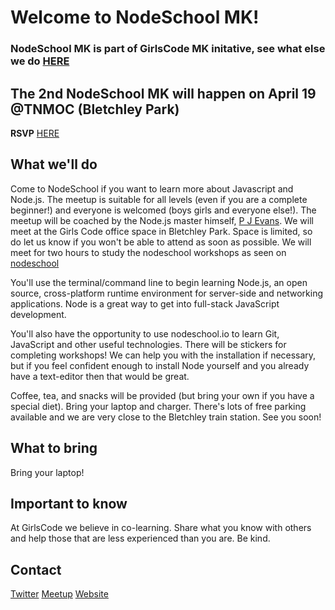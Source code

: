 # Welcome to NodeSchool MK!

### NodeSchool MK is part of GirlsCode MK initative, see what else we do [HERE](http://girlscodemk.co.uk/)

## The 2nd NodeSchool MK will happen on April 19 @TNMOC (Bletchley Park)
**RSVP** [HERE](https://www.meetup.com/Girls-Code-Learn-to-Code-with-Other-Girls-and-Women/events/249393708/)

## What we'll do
Come to NodeSchool if you want to learn more about Javascript and Node.js. The meetup is suitable for all levels (even if you are a complete beginner!) and everyone is welcomed (boys girls and everyone else!). The meetup will be coached by the Node.js master himself, [P J Evans](https://twitter.com/mrpjevans?lang=en). We will meet at the Girls Code office space in Bletchley Park. Space is limited, so do let us know if you won't be able to attend as soon as possible. We will meet for two hours to study the nodeschool workshops as seen on [nodeschool](https://nodeschool.io/)

You'll use the terminal/command line to begin learning Node.js, an open source, cross-platform runtime environment for server-side and networking applications. Node is a great way to get into full-stack JavaScript development.

You'll also have the opportunity to use nodeschool.io to learn Git, JavaScript and other useful technologies. There will be stickers for completing workshops! We can help you with the installation if necessary, but if you feel confident enough to install Node yourself and you already have a text-editor then that would be great.

Coffee, tea, and snacks will be provided (but bring your own if you have a special diet). Bring your laptop and charger. There's lots of free parking available and we are very close to the Bletchley train station. See you soon!

## What to bring
Bring your laptop!

## Important to know
At GirlsCode we believe in co-learning. Share what you know with others and help those that are less experienced than you are. Be kind.

## Contact
[Twitter](https://twitter.com/GirlsCodeMK)
[Meetup](https://www.meetup.com/Girls-Code-Learn-to-Code-with-Other-Girls-and-Women/)
[Website](http://girlscodemk.co.uk/)
